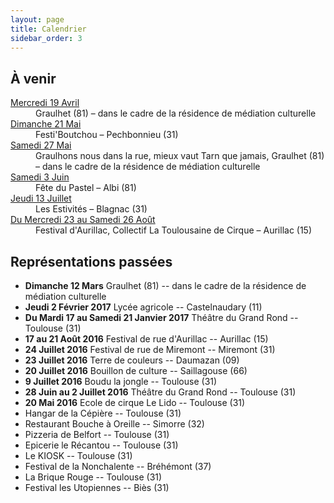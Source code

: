 ```yaml
---
layout: page
title: Calendrier
sidebar_order: 3
---
```


## À venir

<dl>
  <dt><u>Mercredi 19 Avril</u></dt>
  <dd>Graulhet (81) &ndash; dans le cadre de la résidence de médiation culturelle</dd>
  <dt><u>Dimanche 21 Mai</u></dt>
  <dd>Festi'Boutchou &ndash; Pechbonnieu (31)</dd>
  <dt><u>Samedi 27 Mai</u></dt>
  <dd>Graulhons nous dans la rue, mieux vaut Tarn que jamais, Graulhet (81) &ndash; dans le cadre de la résidence de médiation culturelle</dd>
  <dt><u>Samedi 3 Juin</u></dt>
  <dd>Fête du Pastel &ndash; Albi (81)</dd>
  <dt><u>Jeudi 13 Juillet</u></dt>
  <dd>Les Estivités &ndash; Blagnac (31)</dd>
  <dt><u>Du Mercredi 23 au Samedi 26 Août</u></dt>
  <dd>Festival d'Aurillac, Collectif La Toulousaine de Cirque &ndash; Aurillac (15)</dd>
</dl>

## Représentations passées

- **Dimanche 12 Mars** Graulhet (81) -- dans le cadre de la résidence de médiation culturelle
- **Jeudi 2 Février 2017** Lycée agricole -- Castelnaudary (11)
- **Du Mardi 17 au Samedi 21 Janvier 2017** Théâtre du Grand Rond -- Toulouse (31)
- **17 au 21 Août 2016** Festival de rue d'Aurillac -- Aurillac (15)
- **24 Juillet 2016** Festival de rue de Miremont -- Miremont (31)
- **23 Juillet 2016** Terre de couleurs -- Daumazan (09)
- **20 Juillet 2016** Bouillon de culture -- Saillagouse (66)
- **9 Juillet 2016** Boudu la jongle -- Toulouse (31)
- **28 Juin au 2 Juillet 2016** Théâtre du Grand Rond -- Toulouse (31)
- **20 Mai 2016** Ecole de cirque Le Lido -- Toulouse (31)
- Hangar de la Cépière -- Toulouse (31)
- Restaurant Bouche à Oreille -- Simorre (32)
- Pizzeria de Belfort -- Toulouse (31)
- Epicerie le Récantou -- Toulouse (31)
- Le KIOSK -- Toulouse (31)
- Festival de la Nonchalente -- Bréhémont (37)
- La Brique Rouge -- Toulouse (31)
- Festival les Utopiennes -- Biès (31)
